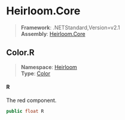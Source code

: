 # Heirloom.Core

> **Framework**: .NETStandard,Version=v2.1  
> **Assembly**: [Heirloom.Core][0]  

## Color.R

> **Namespace**: [Heirloom][0]  
> **Type**: [Color][1]  

#### R

The red component.

```cs
public float R
```

[0]: ../Heirloom.Core.md
[1]: Heirloom.Color.md
